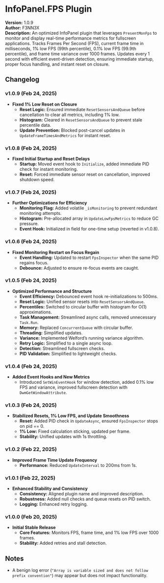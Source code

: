 # InfoPanel.FPS Plugin

**Version:** 1.0.9  
**Author:** F3NN3X  
**Description:** An optimized InfoPanel plugin that leverages `PresentMonFps` to monitor and display real-time performance metrics for fullscreen applications. Tracks Frames Per Second (FPS), current frame time in milliseconds, 1% low FPS (99th percentile), 0.1% low FPS (99.9th percentile), and frame time variance over 1000 frames. Updates every 1 second with efficient event-driven detection, ensuring immediate startup, proper focus handling, and instant reset on closure.

## Changelog

### v1.0.9 (Feb 24, 2025)
- **Fixed 1% Low Reset on Closure**
  - **Reset Logic:** Ensured immediate `ResetSensorsAndQueue` before cancellation to clear all metrics, including 1% low.
  - **Histogram:** Cleared in `ResetSensorsAndQueue` to prevent stale percentile data.
  - **Update Prevention:** Blocked post-cancel updates in `UpdateFrameTimesAndMetrics` for instant reset.

### v1.0.8 (Feb 24, 2025)
- **Fixed Initial Startup and Reset Delays**
  - **Startup:** Moved event hook to `Initialize`, added immediate PID check for instant monitoring.
  - **Reset:** Forced immediate sensor reset on cancellation, improved shutdown speed.

### v1.0.7 (Feb 24, 2025)
- **Further Optimizations for Efficiency**
  - **Monitoring Flag:** Added volatile `_isMonitoring` to prevent redundant monitoring attempts.
  - **Histogram:** Pre-allocated array in `UpdateLowFpsMetrics` to reduce GC pressure.
  - **Event Hook:** Initialized in field for one-time setup (reverted in v1.0.8).

### v1.0.6 (Feb 24, 2025)
- **Fixed Monitoring Restart on Focus Regain**
  - **Event Handling:** Updated to restart `FpsInspector` when the same PID regains focus.
  - **Debounce:** Adjusted to ensure re-focus events are caught.

### v1.0.5 (Feb 24, 2025)
- **Optimized Performance and Structure**
  - **Event Efficiency:** Debounced event hook re-initializations to 500ms.
  - **Reset Logic:** Unified sensor resets into `ResetSensorsAndQueue`.
  - **Percentiles:** Switched to circular buffer with histogram for O(1) approximations.
  - **Task Management:** Streamlined async calls, removed unnecessary `Task.Run`.
  - **Memory:** Replaced `ConcurrentQueue` with circular buffer.
  - **Threading:** Simplified updates.
  - **Variance:** Implemented Welford’s running variance algorithm.
  - **Retry Logic:** Simplified to a single async loop.
  - **Detection:** Streamlined fullscreen checks.
  - **PID Validation:** Simplified to lightweight checks.

### v1.0.4 (Feb 24, 2025)
- **Added Event Hooks and New Metrics**
  - Introduced `SetWinEventHook` for window detection, added 0.1% low FPS and variance, improved fullscreen detection with `DwmGetWindowAttribute`.

### v1.0.3 (Feb 24, 2025)
- **Stabilized Resets, 1% Low FPS, and Update Smoothness**
  - **Reset:** Added PID check in `UpdateAsync`, ensured `FpsInspector` stops on pid == 0.
  - **1% Low:** Fixed calculation sticking, updated per frame.
  - **Stability:** Unified updates with 1s throttling.

### v1.0.2 (Feb 22, 2025)
- **Improved Frame Time Update Frequency**
  - **Performance:** Reduced `UpdateInterval` to 200ms from 1s.

### v1.0.1 (Feb 22, 2025)
- **Enhanced Stability and Consistency**
  - **Consistency:** Aligned plugin name and improved description.
  - **Robustness:** Added null checks and queue resets on PID switch.
  - **Logging:** Enhanced retry logging.

### v1.0.0 (Feb 20, 2025)
- **Initial Stable Release**
  - **Core Features:** Monitors FPS, frame time, and 1% low FPS over 1000 frames.
  - **Stability:** Added retries and stall detection.

## Notes
- A benign log error (`"Array is variable sized and does not follow prefix convention"`) may appear but does not impact functionality.
